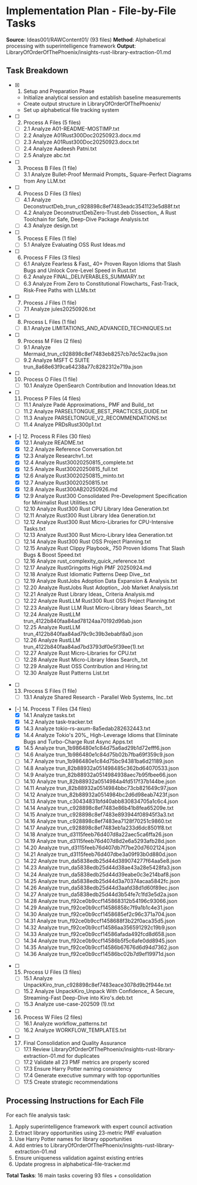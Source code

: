 # Implementation Plan - File-by-File Tasks

**Source**: Ideas001/RAWContent01/ (93 files)
**Method**: Alphabetical processing with superintelligence framework
**Output**: LibraryOfOrderOfThePhoenix/insights-rust-library-extraction-01.md

## Task Breakdown

- [x] 1. Setup and Preparation Phase
  - Initialize analytical session and establish baseline measurements
  - Create output structure in LibraryOfOrderOfThePhoenix/
  - Set up alphabetical file tracking system

- [ ] 2. Process A Files (5 files)
  - [ ] 2.1 Analyze A01-README-MOSTIMP.txt
  - [ ] 2.2 Analyze A01Rust300Doc20250923.docx.md
  - [ ] 2.3 Analyze A01Rust300Doc20250923.docx.txt
  - [ ] 2.4 Analyze Aadeesh Patni.txt
  - [ ] 2.5 Analyze abc.txt

- [ ] 3. Process B Files (1 file)
  - [ ] 3.1 Analyze Bullet-Proof Mermaid Prompts_ Square-Perfect Diagrams from Any LLM.txt

- [ ] 4. Process D Files (3 files)
  - [ ] 4.1 Analyze DeconstructDeb_trun_c928898c8ef7483eadc3541123e5d88f.txt
  - [ ] 4.2 Analyze DeconstructDebZero-Trust.deb Dissection_ A Rust Toolchain for Safe, Deep-Dive Package Analysis.txt
  - [ ] 4.3 Analyze design.txt

- [ ] 5. Process E Files (1 file)
  - [ ] 5.1 Analyze Evaluating OSS Rust Ideas.md

- [ ] 6. Process F Files (3 files)
  - [ ] 6.1 Analyze Fearless & Fast_ 40+ Proven Rayon Idioms that Slash Bugs and Unlock Core-Level Speed in Rust.txt
  - [ ] 6.2 Analyze FINAL_DELIVERABLES_SUMMARY.txt
  - [ ] 6.3 Analyze From Zero to Constitutional Flowcharts_ Fast-Track, Risk-Free Paths with LLMs.txt

- [ ] 7. Process J Files (1 file)
  - [ ] 7.1 Analyze jules20250926.txt

- [ ] 8. Process L Files (1 file)
  - [ ] 8.1 Analyze LIMITATIONS_AND_ADVANCED_TECHNIQUES.txt

- [ ] 9. Process M Files (2 files)
  - [ ] 9.1 Analyze Mermaid_trun_c928898c8ef7483eb8257cb7dc52ac9a.json
  - [ ] 9.2 Analyze MSFT C SUITE trun_8a68e63f9ca64238a77c8282312e719a.json

- [ ] 10. Process O Files (1 file)
  - [ ] 10.1 Analyze OpenSearch Contribution and Innovation Ideas.txt

- [ ] 11. Process P Files (4 files)
  - [ ] 11.1 Analyze Padé Approximations_ PMF and Build_.txt
  - [ ] 11.2 Analyze PARSELTONGUE_BEST_PRACTICES_GUIDE.txt
  - [ ] 11.3 Analyze PARSELTONGUE_V2_RECOMMENDATIONS.txt
  - [ ] 11.4 Analyze PRDsRust300p1.txt

- [-] 12. Process R Files (30 files)
  - [x] 12.1 Analyze README.txt
  - [x] 12.2 Analyze Reference Conversation.txt
  - [x] 12.3 Analyze Researchv1..txt
  - [x] 12.4 Analyze Rust30020250815_complete.txt
  - [x] 12.5 Analyze Rust30020250815_full.txt
  - [x] 12.6 Analyze Rust30020250815_minto.txt
  - [x] 12.7 Analyze Rust30020250815.txt
  - [x] 12.8 Analyze Rust300AB20250926.md
  - [x] 12.9 Analyze Rust300 Consolidated Pre-Development Specification for Minimalist Rust Utilities.txt
  - [ ] 12.10 Analyze Rust300 Rust CPU Library Idea Generation.txt
  - [ ] 12.11 Analyze Rust300 Rust Library Idea Generation.txt
  - [ ] 12.12 Analyze Rust300 Rust Micro-Libraries for CPU-Intensive Tasks.txt
  - [ ] 12.13 Analyze Rust300 Rust Micro-Library Idea Generation.txt
  - [ ] 12.14 Analyze Rust300 Rust OSS Project Planning.txt
  - [ ] 12.15 Analyze Rust Clippy Playbook_ 750 Proven Idioms That Slash Bugs & Boost Speed.txt
  - [ ] 12.16 Analyze rust_complexity_quick_reference.txt
  - [ ] 12.17 Analyze RustGringotts High PMF 20250924.md
  - [ ] 12.18 Analyze Rust Idiomatic Patterns Deep Dive_.txt
  - [ ] 12.19 Analyze RustJobs Adoption Data Expansion & Analysis.txt
  - [ ] 12.20 Analyze RustJobs Rust Adoption_ Job Market Analysis.txt
  - [ ] 12.21 Analyze Rust Library Ideas_ Criteria Analysis.md
  - [ ] 12.22 Analyze RustLLM Rust300 Rust OSS Project Planning.txt
  - [ ] 12.23 Analyze Rust LLM Rust Micro-Library Ideas Search_.txt
  - [ ] 12.24 Analyze RustLLM trun_4122b840faa84ad78124aa70192d96ab.json
  - [ ] 12.25 Analyze RustLLM trun_4122b840faa84ad79c9c39b3ebabf8a0.json
  - [ ] 12.26 Analyze RustLLM trun_4122b840faa84ad7bd3793df0e5f39ee(1).txt
  - [ ] 12.27 Analyze Rust Micro-Libraries for CPU.txt
  - [ ] 12.28 Analyze Rust Micro-Library Ideas Search_.txt
  - [ ] 12.29 Analyze Rust OSS Contribution and Hiring.txt
  - [ ] 12.30 Analyze Rust Patterns List.txt

- [ ] 13. Process S Files (1 file)
  - [ ] 13.1 Analyze Shared Research - Parallel Web Systems, Inc..txt

- [-] 14. Process T Files (34 files)
  - [x] 14.1 Analyze tasks.txt
  - [x] 14.2 Analyze task-tracker.txt
  - [x] 14.3 Analyze tokio-rs-axum-8a5edab282632443.txt
  - [x] 14.4 Analyze Tokio's 20%_ High-Leverage Idioms that Eliminate Bugs and Turbo-Charge Rust Async Apps.txt
  - [x] 14.5 Analyze trun_1b986480e1c84d75a6ad29b1d72efff6.json
  - [ ] 14.6 Analyze trun_1b986480e1c84d75b02b7fba69f359c9.json
  - [ ] 14.7 Analyze trun_1b986480e1c84d75bc94381ba6d21189.json
  - [ ] 14.8 Analyze trun_82b88932a051498485c362bd64070533.json
  - [ ] 14.9 Analyze trun_82b88932a0514984938aec7b95fbee66.json
  - [ ] 14.10 Analyze trun_82b88932a0514984a4fd517f37b144be.json
  - [ ] 14.11 Analyze trun_82b88932a0514984bbc73cb821649c97.json
  - [ ] 14.12 Analyze trun_82b88932a0514984bc2d6d98eab7423f.json
  - [ ] 14.13 Analyze trun_c30434831bfd40abb830834705a1c6c4.json
  - [ ] 14.14 Analyze trun_c928898c8ef7483e86b41b8fea65209e.txt
  - [ ] 14.15 Analyze trun_c928898c8ef7483e893944f08945f3a3.txt
  - [ ] 14.16 Analyze trun_c928898c8ef7483ea7128f70251c9860.txt
  - [ ] 14.17 Analyze trun_c928898c8ef7483eb1a233d6dc8501f8.txt
  - [ ] 14.18 Analyze trun_d3115feeb76d407d8a22aec5ca6ffa26.json
  - [ ] 14.19 Analyze trun_d3115feeb76d407d8d2e6a5293afb28d.json
  - [ ] 14.20 Analyze trun_d3115feeb76d407db7f7be20d7602124.json
  - [ ] 14.21 Analyze trun_d3115feeb76d407dbe3a09f93b0d880d.json
  - [ ] 14.22 Analyze trun_da5838edb25d44d389074277f64aa5e8.json
  - [ ] 14.23 Analyze trun_da5838edb25d44d38ae43a28e5428fa3.json
  - [ ] 14.24 Analyze trun_da5838edb25d44d39eabe0c3e214baf8.json
  - [ ] 14.25 Analyze trun_da5838edb25d44d3a70374acaa5842fc.json
  - [ ] 14.26 Analyze trun_da5838edb25d44d3aafd38d1d60f89ec.json
  - [ ] 14.27 Analyze trun_da5838edb25d44d3b54fe7c1fd3e5d2a.json
  - [ ] 14.28 Analyze trun_f92ce0b9ccf145868312b54196c93066.json
  - [ ] 14.29 Analyze trun_f92ce0b9ccf14586858c7f9a1b1c4e31.json
  - [ ] 14.30 Analyze trun_f92ce0b9ccf1458685ef2c96c371a704.json
  - [ ] 14.31 Analyze trun_f92ce0b9ccf1458688f3b22f0aca35d5.json
  - [ ] 14.32 Analyze trun_f92ce0b9ccf14586aa356591292c19b9.json
  - [ ] 14.33 Analyze trun_f92ce0b9ccf14586afada492fcd8d658.json
  - [ ] 14.34 Analyze trun_f92ce0b9ccf14586b5f5c6afe0dd8945.json
  - [ ] 14.35 Analyze trun_f92ce0b9ccf14586b67676d6d94d7362.json
  - [ ] 14.36 Analyze trun_f92ce0b9ccf14586bc02b7d9ef19971d.json

- [ ] 15. Process U Files (3 files)
  - [ ] 15.1 Analyze UnpackKiro_trun_c928898c8ef7483eace3078d9b2f944e.txt
  - [ ] 15.2 Analyze UnpackKiro_Unpack With Confidence_ A Secure, Streaming-Fast Deep-Dive into Kiro's.deb.txt
  - [ ] 15.3 Analyze use-case-202509 (1).txt

- [ ] 16. Process W Files (2 files)
  - [ ] 16.1 Analyze workflow_patterns.txt
  - [ ] 16.2 Analyze WORKFLOW_TEMPLATES.txt

- [ ] 17. Final Consolidation and Quality Assurance
  - [ ] 17.1 Review LibraryOfOrderOfThePhoenix/insights-rust-library-extraction-01.md for duplicates
  - [ ] 17.2 Validate all 23 PMF metrics are properly scored
  - [ ] 17.3 Ensure Harry Potter naming consistency
  - [ ] 17.4 Generate executive summary with top opportunities
  - [ ] 17.5 Create strategic recommendations

## Processing Instructions for Each File

For each file analysis task:
1. Apply superintelligence framework with expert council activation
2. Extract library opportunities using 23-metric PMF evaluation
3. Use Harry Potter names for library opportunities
4. Add entries to LibraryOfOrderOfThePhoenix/insights-rust-library-extraction-01.md
5. Ensure uniqueness validation against existing entries
6. Update progress in alphabetical-file-tracker.md

**Total Tasks**: 16 main tasks covering 93 files + consolidation
